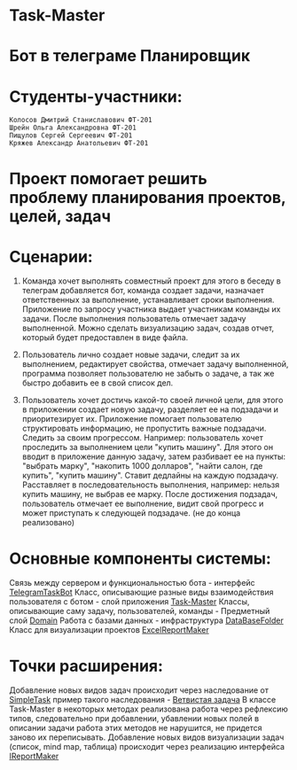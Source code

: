 # Task-Master
# Бот в телеграме Планировщик

# Cтуденты-участники:
	Колосов Дмитрий Станиславович ФТ-201
	Шрейн Ольга Александровна ФТ-201
	Пищулов Сергей Сергеевич ФТ-201
	Кряжев Александр Анатольевич ФТ-201

# Проект помогает решить проблему планирования проектов, целей, задач
# Сценарии:
1. Команда хочет выполнять совместный проект для этого в беседу в телеграм добавляется бот, команда создает задачи, 
назначает ответственных за выполнение, устанавливает сроки выполнения. 
Приложение по запросу участника выдает участникам команды их задачи. 
После выполнения пользователь отмечает задачу выполненной.
Можно сделать визуализацию задач, создав отчет, который будет предоставлен в виде файла.

2. Пользователь лично создает новые задачи, следит за их выполнением, редактирует свойства, отмечает задачу выполненной,
программа позволяет пользователю не забыть о задаче, а так же быстро добавить ее в свой список дел. 

3. Пользователь хочет достичь какой-то своей личной цели, для этого в приложении создает новую задачу,
разделяет ее на подзадачи и приоритезирует их. Приложение помогает пользователю структировать информацию,
не пропустить важные подзадачи. Следить за своим прогрессом.
Например: пользователь хочет проследить за выполнением цели "купить машину".
Для этого он вводит в приложение данную задачу, 
затем разбивает ее на пункты: "выбрать марку", "накопить 1000 долларов", "найти салон, где купить",
"купить машину". 
Ставит дедлайны на каждую подзадачу. 
Расставляет в последовательность выполнения, например: нельзя купить машину, не выбрав ее марку.
После достижения подзадач, пользователь отмечает ее выполнение,
видит свой прогресс и может приступать к следующей подзадаче. (не до конца реализовано)
# Основные компоненты системы:
Связь между сервером и функциональностью бота - интерфейс
[TelegramTaskBot](https://github.com/dimachkaDESTROYER/Task-Master/blob/main/TaskMaster/TelegramTaskBot.cs)
Класс, описывающие разные виды взаимодействия пользователя с ботом - слой приложения [Task-Master](https://github.com/dimachkaDESTROYER/Task-Master/blob/main/TaskMaster/TaskMaster.cs)
Классы, описывающие саму задачу, пользователей, команды - Предметный слой [Domain](https://github.com/dimachkaDESTROYER/Task-Master/tree/main/TaskMaster/Domain)
Работа с базами данных - 
инфраструктура [DataBaseFolder](https://github.com/dimachkaDESTROYER/Task-Master/tree/main/TaskMaster/DataBaseFolder>)
Класс для визуализации проектов [ExcelReportMaker](https://github.com/dimachkaDESTROYER/Task-Master/blob/main/TaskMaster/Report/ExcelReportMaker.cs)
# Точки расширения:
Добавление новых видов задач происходит через наследование от [SimpleTask](https://github.com/dimachkaDESTROYER/Task-Master/blob/6bafb6977917291c318a1d1a5ebd66bc006fd2c3/TaskMaster/Domain/Tasks/SimpleTask.cs#L6) 
	пример такого наследования - [Ветвистая задача](https://github.com/dimachkaDESTROYER/Task-Master/blob/main/TaskMaster/Domain/Tasks/BranchedTask.cs)
В классе Task-Master в некоторых методах реализована работа через рефлексию типов, следовательно при добавлении,
   убавлении новых полей в описании задачи работа этих методов не нарушится, не придется заново их переписывать.
Добавление новых видов визуализации задач (список, mind map, таблица) происходит через реализацию интерфейса [IReportMaker](https://github.com/dimachkaDESTROYER/Task-Master/blob/main/TaskMaster/Report/IReportMaker.cs)
	
